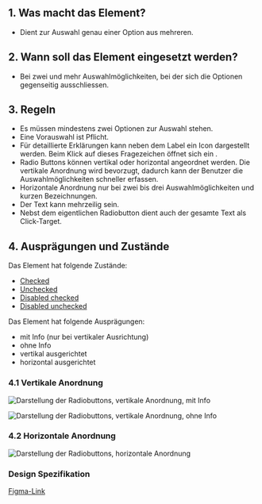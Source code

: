 ## 1. Was macht das Element?
*   Dient zur Auswahl genau einer Option aus mehreren.

## 2. Wann soll das Element eingesetzt werden?
*   Bei zwei und mehr Auswahlmöglichkeiten, bei der sich die Optionen gegenseitig ausschliessen.

## 3. Regeln
*   Es müssen mindestens zwei Optionen zur Auswahl stehen.
*   Eine Vorauswahl ist Pflicht.
*   Für detaillierte Erklärungen kann neben dem Label ein Icon dargestellt werden. Beim Klick auf dieses Fragezeichen öffnet sich ein .
*   Radio Buttons können vertikal oder horizontal angeordnet werden. Die vertikale Anordnung wird bevorzugt, dadurch kann der Benutzer die Auswahlmöglichkeiten schneller erfassen.
*   Horizontale Anordnung nur bei zwei bis drei Auswahlmöglichkeiten und kurzen Bezeichnungen.
*   Der Text kann mehrzeilig sein.
*   Nebst dem eigentlichen Radiobutton dient auch der gesamte Text als Click-Target.

## 4. Ausprägungen und Zustände
Das Element hat folgende Zustände:
*   [Checked](https://sbb.invisionapp.com/d/main#/console/14051805/313166963/inspect)
*   [Unchecked](https://sbb.invisionapp.com/d/main#/console/14051805/313166966/inspect)
*   [Disabled checked](https://sbb.invisionapp.com/d/main#/console/14051805/313166964/inspect)
*   [Disabled unchecked](https://sbb.invisionapp.com/d/main#/console/14051805/313166965/inspect)

Das Element hat folgende Ausprägungen:
*   mit Info (nur bei vertikaler Ausrichtung)
*   ohne Info
*   vertikal ausgerichtet
*   horizontal ausgerichtet

### 4.1 Vertikale Anordnung
![Darstellung der Radiobuttons, vertikale Anordnung, mit Info](https://raw.githubusercontent.com/sbb-design-systems/design-system-mobile-documentation/doku-update/documentation/radiobutton/images/ME12_Vertikal_default.png 'class: image')

![Darstellung der Radiobuttons, vertikale Anordnung, ohne Info](https://raw.githubusercontent.com/sbb-design-systems/design-system-mobile-documentation/doku-update/documentation/radiobutton/images/ME12_Vertikal_ohne_Info.png 'class: image')

### 4.2 Horizontale Anordnung
![Darstellung der Radiobuttons, horizontale Anordnung](https://raw.githubusercontent.com/sbb-design-systems/design-system-mobile-documentation/doku-update/documentation/radiobutton/images/ME12_Horizontal.png 'class: image')

### Design Spezifikation
[Figma-Link]()